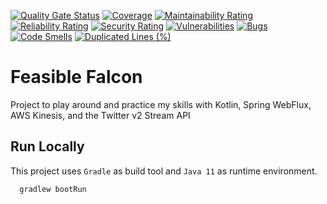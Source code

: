 [![Quality Gate Status](https://sonarcloud.io/api/project_badges/measure?project=garodriguezlp_feasible-falcon&metric=alert_status)](https://sonarcloud.io/summary/new_code?id=garodriguezlp_feasible-falcon)
[![Coverage](https://sonarcloud.io/api/project_badges/measure?project=garodriguezlp_feasible-falcon&metric=coverage)](https://sonarcloud.io/component_measures?id=garodriguezlp_feasible-falcon&metric=coverage)
[![Maintainability Rating](https://sonarcloud.io/api/project_badges/measure?project=garodriguezlp_feasible-falcon&metric=sqale_rating)](https://sonarcloud.io/component_measures?id=garodriguezlp_feasible-falcon&metric=Maintainability)
[![Reliability Rating](https://sonarcloud.io/api/project_badges/measure?project=garodriguezlp_feasible-falcon&metric=reliability_rating)](https://sonarcloud.io/component_measures?id=garodriguezlp_feasible-falcon&metric=Reliability)
[![Security Rating](https://sonarcloud.io/api/project_badges/measure?project=garodriguezlp_feasible-falcon&metric=security_rating)](https://sonarcloud.io/component_measures?id=garodriguezlp_feasible-falcon&metric=Security)
[![Vulnerabilities](https://sonarcloud.io/api/project_badges/measure?project=garodriguezlp_feasible-falcon&metric=vulnerabilities)](https://sonarcloud.io/component_measures?id=garodriguezlp_feasible-falcon&metric=Vulnerabilities)
[![Bugs](https://sonarcloud.io/api/project_badges/measure?project=garodriguezlp_feasible-falcon&metric=bugs)](https://sonarcloud.io/component_measures?id=garodriguezlp_feasible-falcon&metric=bugs)
[![Code Smells](https://sonarcloud.io/api/project_badges/measure?project=garodriguezlp_feasible-falcon&metric=code_smells)](https://sonarcloud.io/component_measures?id=garodriguezlp_feasible-falcon&metric=code_smells)
[![Duplicated Lines (%)](https://sonarcloud.io/api/project_badges/measure?project=garodriguezlp_feasible-falcon&metric=duplicated_lines_density)](https://sonarcloud.io/component_measures?id=garodriguezlp_feasible-falcon&metric=duplicated_lines_density)

# Feasible Falcon

Project to play around and practice my skills with Kotlin, Spring WebFlux, AWS Kinesis, and the Twitter v2 Stream API

## Run Locally

This project uses `Gradle` as build tool and `Java 11` as runtime environment.

```bash
  gradlew bootRun
```
